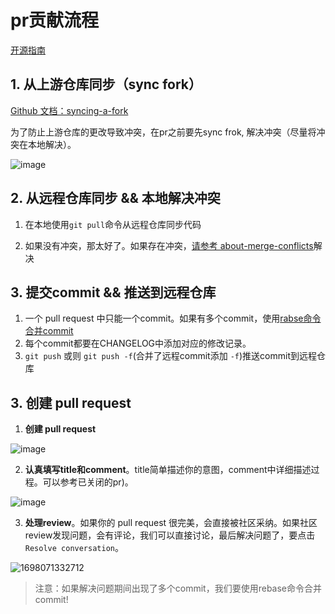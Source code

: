 # pr贡献流程
[开源指南](https://docs.github.com/zh/pull-requests)

## 1. 从上游仓库同步（sync fork）

[Github 文档：syncing-a-fork](https://docs.github.com/zh/pull-requests/collaborating-with-pull-requests/working-with-forks/syncing-a-fork) 

为了防止上游仓库的更改导致冲突，在pr之前要先sync frok, 解决冲突（尽量将冲突在本地解决）。

![image](https://github.com/smart-doc-group/smart-doc-group.github.io/assets/50514081/3541425d-19fe-4ab6-8a2a-d23057142ea9)


## 2. 从远程仓库同步 && 本地解决冲突
1. 在本地使用`git pull`命令从远程仓库同步代码

2. 如果没有冲突，那太好了。如果存在冲突，[请参考 about-merge-conflicts](https://docs.github.com/zh/pull-requests/collaborating-with-pull-requests/addressing-merge-conflicts/about-merge-conflicts)解决

## 3. 提交commit && 推送到远程仓库

1. 一个 pull request 中只能一个commit。如果有多个commit，使用[rabse命令合并commit](https://zhuanlan.zhihu.com/p/139321091)
2. 每个commit都要在CHANGELOG中添加对应的修改记录。
3. `git push` 或则 `git push -f`(合并了远程commit添加 `-f`)推送commit到远程仓库

## 3. 创建 pull request

1. **创建 pull request**

![image](https://github.com/smart-doc-group/smart-doc-group.github.io/assets/50514081/0be96dfd-6a78-495b-8618-49994f417f93)

2. **认真填写title和comment**。title简单描述你的意图，comment中详细描述过程。可以参考已关闭的pr)。
   
![image](https://github.com/abing22333/smart-doc-group.github.io/assets/50514081/c5becb06-9489-4b96-9a64-7b7618054a14)

3. **处理review**。如果你的 pull request 很完美，会直接被社区采纳。如果社区review发现问题，会有评论，我们可以直接讨论，最后解决问题了，要点击 `Resolve conversation`。

![1698071332712](https://github.com/smart-doc-group/smart-doc-group.github.io/assets/50514081/9625c152-0eeb-4dd9-91d0-1f38a053bc1a)

> 注意：如果解决问题期间出现了多个commit，我们要使用rebase命令合并commit!
